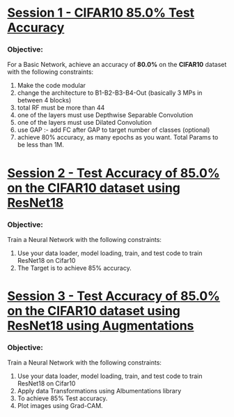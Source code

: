# [Session 1 - CIFAR10 85.0% Test Accuracy](Session1/README.md)

###	Objective:
For a Basic Network, achieve an accuracy of **80.0%** on the **CIFAR10** dataset with the following constraints:

1. Make the code modular
2. change the architecture to B1-B2-B3-B4-Out (basically 3 MPs in between 4 blocks)
3. total RF must be more than 44
4. one of the layers must use Depthwise Separable Convolution
5. one of the layers must use Dilated Convolution
6. use GAP :- add FC after GAP to target number of classes (optional)
7. achieve 80% accuracy, as many epochs as you want. Total Params to be less than 1M.

# [Session 2 - Test Accuracy of **85.0%** on the **CIFAR10** dataset using ResNet18](Session2/README.md)

###	Objective:
Train a Neural Network with the following constraints:

1. Use your data loader, model loading, train, and test code to train ResNet18 on Cifar10
2. The Target is to achieve 85% accuracy.


# [Session 3 - Test Accuracy of **85.0%** on the **CIFAR10** dataset using ResNet18 using **Augmentations**](Session3/README.md)

###	Objective:
Train a Neural Network with the following constraints:

1. Use your data loader, model loading, train, and test code to train ResNet18 on Cifar10
2. Apply data Transformations using Albumentations library
3. To achieve 85% Test accuracy.
4. Plot images using Grad-CAM.
